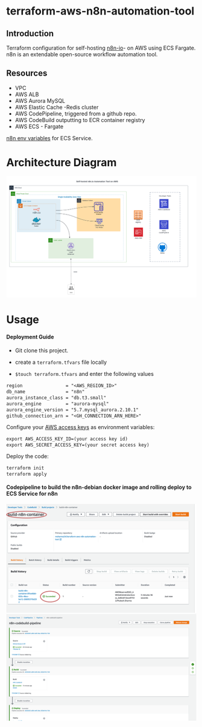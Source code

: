 # terraform-aws-n8n-automation-tool

## Introduction
Terraform configuration for self-hosting [n8n-io](https://github.com/n8n-io/n8n)- on AWS using ECS Fargate.
n8n is an extendable open-source workflow automation tool.

## Resources
* VPC
* AWS ALB
* AWS Aurora MySQL
* AWS Elastic Cache -Redis cluster 
* AWS CodePipeline, triggered from a github repo.
* AWS CodeBuild outputting to ECR container registry
* AWS ECS - Fargate

[n8n env variables](https://docs.n8n.io/hosting/environment-variables/#queues)  for ECS Service.

# Architecture Diagram


![n8n-io](https://raw.githubusercontent.com/msharma24/terraform-aws-n8n-automation-tool/main/img/n8n.png)


# Usage

#### Deployment Guide

- Git clone this project.

- create a `terraform.tfvars` file locally 
- `$touch terraform.tfvars` and enter the following values

```
region                = "<AWS_REGION_ID>"
db_name               = "n8n"
aurora_instance_class = "db.t3.small"
aurora_engine         = "aurora-mysql"
aurora_engine_version = "5.7.mysql_aurora.2.10.1"
github_connection_arn = "<GH_CONNECTION_ARN_HERE>"

```

Configure your [AWS access
keys](http://docs.aws.amazon.com/general/latest/gr/aws-sec-cred-types.html#access-keys-and-secret-access-keys) as
environment variables:

```
export AWS_ACCESS_KEY_ID=(your access key id)
export AWS_SECRET_ACCESS_KEY=(your secret access key)
```

Deploy the code:

```
terraform init
terraform apply
```

#### Codepipeline to build the n8n-debian docker image and rolling deploy to ECS Service for n8n
![code-build](https://raw.githubusercontent.com/msharma24/terraform-aws-n8n-automation-tool/main/img/codebuild.png)
![code-pipe](https://raw.githubusercontent.com/msharma24/terraform-aws-n8n-automation-tool/main/img/code-pipeline.png)
